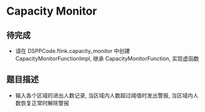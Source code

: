 # Capacity Monitor

## 待完成

  - 请在 DSPPCode.flink.capacity_monitor 中创建 CapacityMonitorFunctionImpl, 
    继承 CapacityMonitorFunction, 实现虚函数

## 题目描述

  - 输入各个区域的进出人数记录, 当区域内人数超过阈值时发出警报, 当区域内人数恢复正常时解除警报

